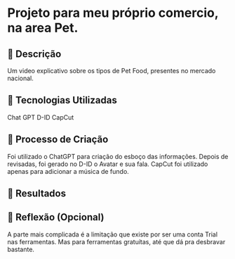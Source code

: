 # Projeto para meu próprio comercio, na area Pet.

## 📒 Descrição
Um video explicativo sobre os tipos de Pet Food, presentes no mercado nacional.

## 🤖 Tecnologias Utilizadas
Chat GPT
D-ID
CapCut

## 🧐 Processo de Criação
Foi utilizado o ChatGPT para criação do esboço das informações.
Depois de revisadas, foi gerado no D-ID o Avatar e sua fala.
CapCut foi utilizado apenas para adicionar a música de fundo.

## 🚀 Resultados


## 💭 Reflexão (Opcional)
A parte mais complicada é a limitação que existe por ser uma conta Trial nas ferramentas. Mas para ferramentas gratuítas, até que dá pra desbravar bastante.
